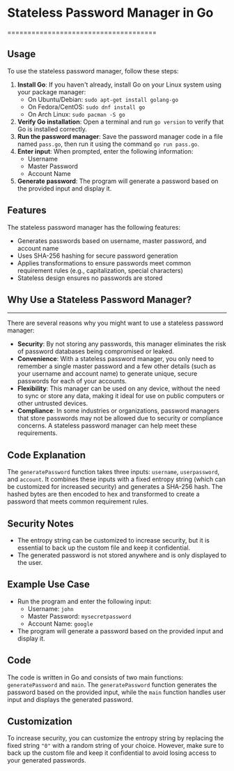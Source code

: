 # Stateless Password Manager in Go
=====================================

## Usage
To use the stateless password manager, follow these steps:

1. **Install Go**: If you haven't already, install Go on your Linux system using your package manager:
	* On Ubuntu/Debian: `sudo apt-get install golang-go`
	* On Fedora/CentOS: `sudo dnf install go`
	* On Arch Linux: `sudo pacman -S go`
2. **Verify Go installation**: Open a terminal and run `go version` to verify that Go is installed correctly.
3. **Run the password manager**: Save the password manager code in a file named `pass.go`, then run it using the command `go run pass.go`.
4. **Enter input**: When prompted, enter the following information:
	* Username
	* Master Password
	* Account Name
5. **Generate password**: The program will generate a password based on the provided input and display it.

## Features
The stateless password manager has the following features:

* Generates passwords based on username, master password, and account name
* Uses SHA-256 hashing for secure password generation
* Applies transformations to ensure passwords meet common requirement rules (e.g., capitalization, special characters)
* Stateless design ensures no passwords are stored

## Why Use a Stateless Password Manager?
----------------------------------------

There are several reasons why you might want to use a stateless password manager:

* **Security**: By not storing any passwords, this manager eliminates the risk of password databases being compromised or leaked.
* **Convenience**: With a stateless password manager, you only need to remember a single master password and a few other details (such as your username and account name) to generate unique, secure passwords for each of your accounts.
* **Flexibility**: This manager can be used on any device, without the need to sync or store any data, making it ideal for use on public computers or other untrusted devices.
* **Compliance**: In some industries or organizations, password managers that store passwords may not be allowed due to security or compliance concerns. A stateless password manager can help meet these requirements.

## Code Explanation
The `generatePassword` function takes three inputs: `username`, `userpassword`, and `account`. It combines these inputs with a fixed entropy string (which can be customized for increased security) and generates a SHA-256 hash. The hashed bytes are then encoded to hex and transformed to create a password that meets common requirement rules.

## Security Notes
* The entropy string can be customized to increase security, but it is essential to back up the custom file and keep it confidential.
* The generated password is not stored anywhere and is only displayed to the user.

## Example Use Case
* Run the program and enter the following input:
	+ Username: `john`
	+ Master Password: `mysecretpassword`
	+ Account Name: `google`
* The program will generate a password based on the provided input and display it.

## Code
The code is written in Go and consists of two main functions: `generatePassword` and `main`. The `generatePassword` function generates the password based on the provided input, while the `main` function handles user input and displays the generated password.

## Customization
To increase security, you can customize the entropy string by replacing the fixed string `"0"` with a random string of your choice. However, make sure to back up the custom file and keep it confidential to avoid losing access to your generated passwords.
